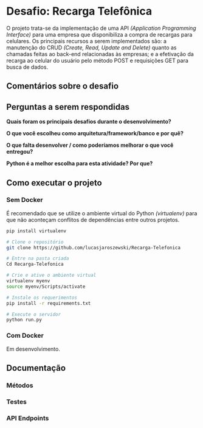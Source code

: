 # Desafio: Recarga Telefônica

O projeto trata-se da implementação de uma API _(Application Programming Interface)_ para uma empresa que disponibiliza a compra de recargas para celulares. Os principais recursos a serem implementados são: a manutenção do CRUD _(Create, Read, Update and Delete)_  quanto as chamadas feitas ao back-end relacionadas às empresas; e a efetivação da recarga ao celular do usuário pelo método POST e requisições GET para busca de dados.

## Comentários sobre o desafio


## Perguntas a serem respondidas
__Quais foram os principais desafios durante o desenvolvimento?__

__O que você escolheu como arquitetura/framework/banco e por quê?__

__O que falta desenvolver / como poderíamos melhorar o que você entregou?__

__Python é a melhor escolha para esta atividade? Por que?__


## Como executar o projeto

### Sem Docker

É recomendado que se utilize o ambiente virtual do Python _(virtualenv)_ para que não aconteçam conflitos de dependências entre outros projetos.

```bash
pip install virtualenv
```

```bash
# Clone o repositório
git clone https://github.com/lucasjaroszewski/Recarga-Telefonica

# Entre na pasta criada
Cd Recarga-Telefonica

# Crie e ative o ambiente virtual
virtualenv myenv
source myenv/Scripts/activate

# Instale os requerimentos
pip install -r requirements.txt

# Execute o servidor
python run.py
```

### Com Docker

Em desenvolvimento.

## Documentação

### Métodos
### Testes
### API Endpoints


